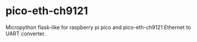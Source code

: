 # pico-eth-ch9121
Micropython flask-like for raspberry pi pico and pico-eth-ch9121 Ethernet to UART converter.
